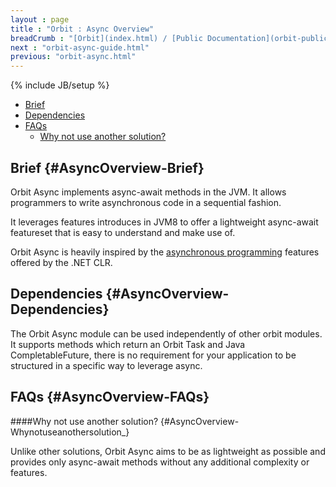 ```yaml
---
layout : page
title : "Orbit : Async Overview"
breadCrumb : "[Orbit](index.html) / [Public Documentation](orbit-public-documentation.html) / [Async](orbit-async.html)"
next : "orbit-async-guide.html"
previous: "orbit-async.html"
---
```

{% include JB/setup %}



-  [Brief](#AsyncOverview-Brief)
-  [Dependencies](#AsyncOverview-Dependencies)
-  [FAQs](#AsyncOverview-FAQs)
    -  [Why not use another solution?](#AsyncOverview-Whynotuseanothersolution_)



Brief {#AsyncOverview-Brief}
----------


Orbit Async implements async-await methods in the JVM. It allows programmers to write asynchronous code in a sequential fashion.


It leverages features introduces in JVM8 to offer a lightweight async-await featureset that is easy to understand and make use of.


Orbit Async is heavily inspired by the [asynchronous programming](https://msdn.microsoft.com/en-us/library/hh191443.aspx) features offered by the .NET CLR.


Dependencies {#AsyncOverview-Dependencies}
----------


The Orbit Async module can be used independently of other orbit modules. It supports methods which return an Orbit Task and Java CompletableFuture, there is no requirement for your application to be structured in a specific way to leverage async.


FAQs {#AsyncOverview-FAQs}
----------


####Why not use another solution? {#AsyncOverview-Whynotuseanothersolution_}


Unlike other solutions, Orbit Async aims to be as lightweight as possible and provides only async-await methods without any additional complexity or features. 



